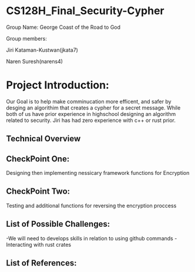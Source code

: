 # CS128H_Final_Security-Cypher

Group Name: George Coast of the Road to God

Group members: 

Jiri Kataman-Kustwan(jkata7)

Naren Suresh(narens4)

# Project Introduction:

Our Goal is to help make comminucation more efficent, and safer by desging an algorithim that creates a cypher for a secret message. While both of us have prior experience in highschool designing an algorithm related to security. Jiri has had zero experience with c++ or rust prior.

## Technical Overview


## CheckPoint One:
Designing then implementing nessicary framework functions for Encryption
## CheckPoint Two:
Testing and additional functions for reversing the encryption proccess

## List of Possible Challenges:
-We will need to develops skills in relation to using github commands
-Interacting with rust crates
## List of References:
